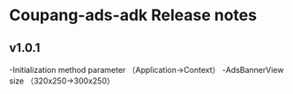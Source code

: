 # Coupang-ads-adk Release notes<br>

## v1.0.1
-Initialization method parameter （Application->Context）
-AdsBannerView size （320x250->300x250）
